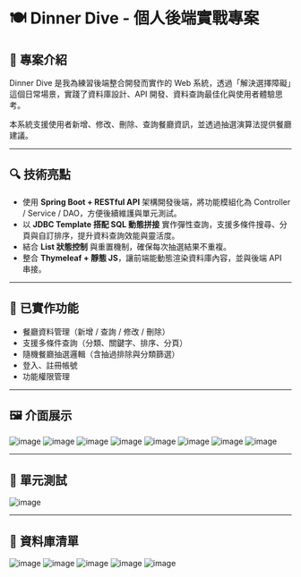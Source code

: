 # 🍽️ Dinner Dive - 個人後端實戰專案

## 🧠 專案介紹

Dinner Dive 是我為練習後端整合開發而實作的 Web 系統，透過「解決選擇障礙」這個日常場景，實踐了資料庫設計、API 開發、資料查詢最佳化與使用者體驗思考。

本系統支援使用者新增、修改、刪除、查詢餐廳資訊，並透過抽選演算法提供餐廳建議。

---

## 🔍 技術亮點

- 使用 **Spring Boot + RESTful API** 架構開發後端，將功能模組化為 Controller / Service / DAO，方便後續維護與單元測試。
- 以 **JDBC Template 搭配 SQL 動態拼接** 實作彈性查詢，支援多條件搜尋、分頁與自訂排序，提升資料查詢效能與靈活度。
- 結合 **List 狀態控制** 與重置機制，確保每次抽選結果不重複。
- 整合 **Thymeleaf + 靜態 JS**，讓前端能動態渲染資料庫內容，並與後端 API 串接。

---

## 🔧 已實作功能

- 餐廳資料管理（新增 / 查詢 / 修改 / 刪除）
- 支援多條件查詢（分類、關鍵字、排序、分頁）
- 隨機餐廳抽選邏輯（含抽過排除與分類篩選）
- 登入、註冊帳號
- 功能權限管理

---
<!-- 
## 📽️ 展示動畫

![錄製_2025_06_22_12_21_56_8](https://github.com/user-attachments/assets/02b07827-a52c-44f5-bd58-d85f3794cc69)

---
-->

## 🖼️ 介面展示

![image](https://github.com/user-attachments/assets/c9f2722f-5799-4e0d-ab92-53e7654ccf63)
![image](https://github.com/user-attachments/assets/fb9954c8-6219-4eb1-b5dd-c93fee45ccb4)
![image](https://github.com/user-attachments/assets/9fb1b528-a3a8-45b1-b145-cc70ae078a69)
![image](https://github.com/user-attachments/assets/16f19ef1-a0a8-4eaa-ad84-58b629a16695)
![image](https://github.com/user-attachments/assets/fa7925cb-cb09-44be-953b-b493ac767d4c)
![image](https://github.com/user-attachments/assets/3e4cd6c7-8972-40fa-9619-9df700e34717)
![image](https://github.com/user-attachments/assets/0dba0b21-7245-4e9f-99cf-8c0c79e2daaa)
![image](https://github.com/user-attachments/assets/e03d7576-fc75-4686-908c-69f736a0a298)

---

## 📃 單元測試

![image](https://github.com/user-attachments/assets/a523eda0-f34f-440d-baa3-e62c92c25412)

---

## 📃 資料庫清單

![image](https://github.com/user-attachments/assets/37cd08c7-3ae1-4460-9512-45cbe160dd85)
![image](https://github.com/user-attachments/assets/2d721c74-ee59-4236-86b6-48183530654f)
![image](https://github.com/user-attachments/assets/6c387b35-d383-4e4d-9dcf-d9f6081c082a)
![image](https://github.com/user-attachments/assets/daea70c9-5ffe-4e17-b81c-7e515cf2331f)
![image](https://github.com/user-attachments/assets/000d1838-5e44-4600-ae68-adcd17e391e1)
